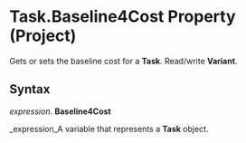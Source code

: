 
# Task.Baseline4Cost Property (Project)

Gets or sets the baseline cost for a  **Task**. Read/write  **Variant**.


## Syntax

 _expression_. **Baseline4Cost**

 _expression_A variable that represents a  **Task** object.

